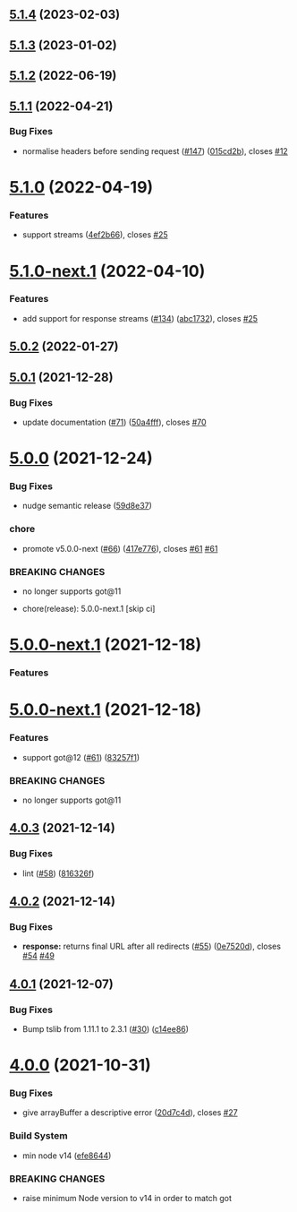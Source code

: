 ## [5.1.4](https://github.com/alexghr/got-fetch/compare/v5.1.3...v5.1.4) (2023-02-03)

## [5.1.3](https://github.com/alexghr/got-fetch/compare/v5.1.2...v5.1.3) (2023-01-02)

## [5.1.2](https://github.com/alexghr/got-fetch/compare/v5.1.1...v5.1.2) (2022-06-19)

## [5.1.1](https://github.com/alexghr/got-fetch/compare/v5.1.0...v5.1.1) (2022-04-21)


### Bug Fixes

* normalise headers before sending request ([#147](https://github.com/alexghr/got-fetch/issues/147)) ([015cd2b](https://github.com/alexghr/got-fetch/commit/015cd2b0404706f0b23333d1df98aaa0ec72f8a4)), closes [#12](https://github.com/alexghr/got-fetch/issues/12)

# [5.1.0](https://github.com/alexghr/got-fetch/compare/v5.0.2...v5.1.0) (2022-04-19)


### Features

* support streams ([4ef2b66](https://github.com/alexghr/got-fetch/commit/4ef2b669433730c64a19033998e496da6f411ae9)), closes [#25](https://github.com/alexghr/got-fetch/issues/25)

# [5.1.0-next.1](https://github.com/alexghr/got-fetch/compare/v5.0.2...v5.1.0-next.1) (2022-04-10)


### Features

* add support for response streams ([#134](https://github.com/alexghr/got-fetch/issues/134)) ([abc1732](https://github.com/alexghr/got-fetch/commit/abc1732d714c1fb178438cdc1e203afc5ec214d5)), closes [#25](https://github.com/alexghr/got-fetch/issues/25)

## [5.0.2](https://github.com/alexghr/got-fetch/compare/v5.0.1...v5.0.2) (2022-01-27)

## [5.0.1](https://github.com/alexghr/got-fetch/compare/v5.0.0...v5.0.1) (2021-12-28)


### Bug Fixes

* update documentation ([#71](https://github.com/alexghr/got-fetch/issues/71)) ([50a4fff](https://github.com/alexghr/got-fetch/commit/50a4fff84c8089faf859693c3d7cefc99d4fed7c)), closes [#70](https://github.com/alexghr/got-fetch/issues/70)

# [5.0.0](https://github.com/alexghr/got-fetch/compare/v4.0.3...v5.0.0) (2021-12-24)


### Bug Fixes

* nudge semantic release ([59d8e37](https://github.com/alexghr/got-fetch/commit/59d8e373e5cef661fc7c6084c6e28f72eae7fcd2))


### chore

* promote v5.0.0-next ([#66](https://github.com/alexghr/got-fetch/issues/66)) ([417e776](https://github.com/alexghr/got-fetch/commit/417e77618b05c64bd00fe23da24f74943b0a5b47)), closes [#61](https://github.com/alexghr/got-fetch/issues/61) [#61](https://github.com/alexghr/got-fetch/issues/61)


### BREAKING CHANGES

* no longer supports got@11

* chore(release): 5.0.0-next.1 [skip ci]

# [5.0.0-next.1](https://github.com/alexghr/got-fetch/compare/v4.0.3...v5.0.0-next.1) (2021-12-18)

### Features

# [5.0.0-next.1](https://github.com/alexghr/got-fetch/compare/v4.0.3...v5.0.0-next.1) (2021-12-18)


### Features

* support got@12 ([#61](https://github.com/alexghr/got-fetch/issues/61)) ([83257f1](https://github.com/alexghr/got-fetch/commit/83257f1ae463f369d49e41b8a6c8ffac6928f2d5))


### BREAKING CHANGES

* no longer supports got@11

## [4.0.3](https://github.com/alexghr/got-fetch/compare/v4.0.2...v4.0.3) (2021-12-14)


### Bug Fixes

* lint ([#58](https://github.com/alexghr/got-fetch/issues/58)) ([816326f](https://github.com/alexghr/got-fetch/commit/816326f5d0c53be64c18ad2cbd9abfc834cf078d))

## [4.0.2](https://github.com/alexghr/got-fetch/compare/v4.0.1...v4.0.2) (2021-12-14)


### Bug Fixes

* **response:** returns final URL after all redirects ([#55](https://github.com/alexghr/got-fetch/issues/55)) ([0e7520d](https://github.com/alexghr/got-fetch/commit/0e7520dd5cb2a19524f78012f7670713b6085149)), closes [#54](https://github.com/alexghr/got-fetch/issues/54) [#49](https://github.com/alexghr/got-fetch/issues/49)

## [4.0.1](https://github.com/alexghr/got-fetch/compare/v4.0.0...v4.0.1) (2021-12-07)


### Bug Fixes

* Bump tslib from 1.11.1 to 2.3.1 ([#30](https://github.com/alexghr/got-fetch/issues/30)) ([c14ee86](https://github.com/alexghr/got-fetch/commit/c14ee866ab66c7a8f7aa0c264756b5e161a0584d))

# [4.0.0](https://github.com/alexghr/got-fetch/compare/v3.0.0...v4.0.0) (2021-10-31)


### Bug Fixes

* give arrayBuffer a descriptive error ([20d7c4d](https://github.com/alexghr/got-fetch/commit/20d7c4d74ea879f12a36cf54b1a839f309be2f0b)), closes [#27](https://github.com/alexghr/got-fetch/issues/27)


### Build System

* min node v14 ([efe8644](https://github.com/alexghr/got-fetch/commit/efe86444779f0417eb7a118496f4fc7633e0ab93))


### BREAKING CHANGES

* raise minimum Node version to v14 in order to match got
